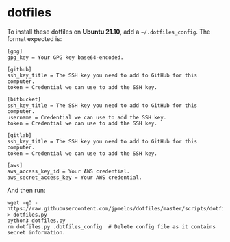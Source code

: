 # dotfiles

To install these dotfiles on **Ubuntu 21.10**, add a `~/.dotfiles_config`. The format expected is:

```
[gpg]
gpg_key = Your GPG key base64-encoded.

[github]
ssh_key_title = The SSH key you need to add to GitHub for this computer.
token = Credential we can use to add the SSH key.

[bitbucket]
ssh_key_title = The SSH key you need to add to GitHub for this computer.
username = Credential we can use to add the SSH key.
token = Credential we can use to add the SSH key.

[gitlab]
ssh_key_title = The SSH key you need to add to GitHub for this computer.
token = Credential we can use to add the SSH key.

[aws]
aws_access_key_id = Your AWS credential.
aws_secret_access_key = Your AWS credential.
```

And then run:

```
wget -qO - https://raw.githubusercontent.com/jpmelos/dotfiles/master/scripts/dotfiles.py > dotfiles.py
python3 dotfiles.py
rm dotfiles.py .dotfiles_config  # Delete config file as it contains secret information.
```
